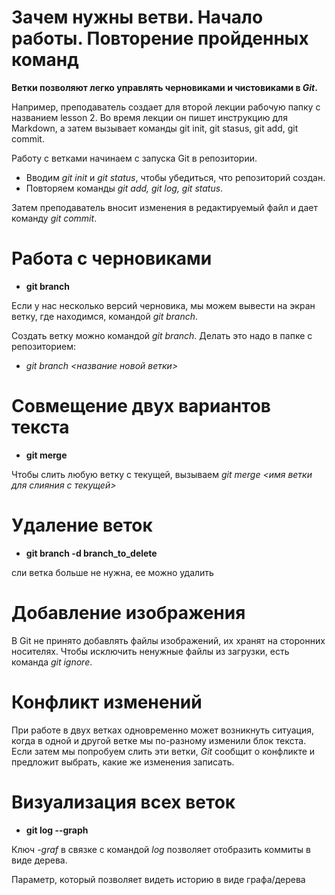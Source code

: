 # Зачем нужны ветви. Начало работы. Повторение пройденных команд

**Ветки позволяют легко управлять черновиками и чистовиками в *Git*.**

Например, преподаватель создает для второй лекции рабочую папку с названием lesson 2. Во время лекции он пишет инструкцию для Markdown, а затем вызывает команды git init, git stasus, git add, git commit.

Работу с ветками начинаем с запуска Git в репозитории. 

* Вводим *git init* и *git status*, чтобы убедиться, что репозиторий создан.
* Повторяем команды *git add, git log, git status*.

Затем преподаватель вносит изменения в редактируемый файл и дает команду *git commit*.

# Работа с черновиками

* **git branch**

Если у нас несколько версий черновика, мы можем вывести на экран ветку, где находимся, командой *git branch*.

Создать ветку можно командой *git branch*.
Делать это надо в папке с репозиторием: 

* *git branch <название новой ветки>*

# Совмещение двух вариантов текста

* **git merge**

Чтобы слить любую ветку с текущей, вызываем *git merge <имя ветки для слияния с текущей>*

# Удаление веток

* **git branch -d branch_to_delete**

сли ветка больше не нужна, ее можно удалить

# Добавление изображения

В Git не принято добавлять файлы изображений, их хранят на сторонних носителях. Чтобы исключить ненужные файлы из загрузки, есть команда *git ignore*.

# Конфликт изменений

При работе в двух ветках одновременно может возникнуть ситуация, когда в одной и другой ветке мы по-разному изменили блок текста. Если затем мы попробуем слить эти ветки, *Git* сообщит о конфликте и предложит выбрать, какие же изменения записать. 

# Визуализация всех веток

* **git log --graph**

Ключ *-graf* в связке с командой *log* позволяет отобразить коммиты в виде дерева.

Параметр, который позволяет видеть историю в виде графа/дерева